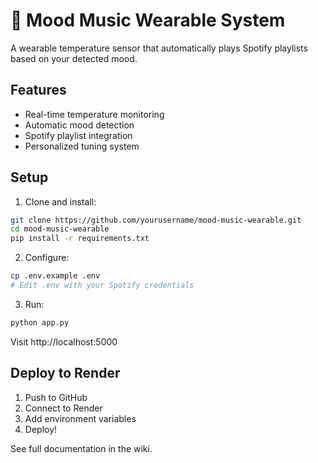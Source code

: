 # 🎵 Mood Music Wearable System

A wearable temperature sensor that automatically plays Spotify playlists based on your detected mood.

## Features
- Real-time temperature monitoring
- Automatic mood detection
- Spotify playlist integration
- Personalized tuning system

## Setup

1. Clone and install:
```bash
git clone https://github.com/yourusername/mood-music-wearable.git
cd mood-music-wearable
pip install -r requirements.txt
```

2. Configure:
```bash
cp .env.example .env
# Edit .env with your Spotify credentials
```

3. Run:
```bash
python app.py
```

Visit http://localhost:5000

## Deploy to Render

1. Push to GitHub
2. Connect to Render
3. Add environment variables
4. Deploy!

See full documentation in the wiki.